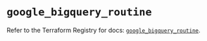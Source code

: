 # `google_bigquery_routine`

Refer to the Terraform Registry for docs: [`google_bigquery_routine`](https://registry.terraform.io/providers/hashicorp/google/6.10.0/docs/resources/bigquery_routine).
